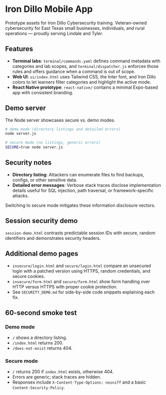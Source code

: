# Iron Dillo Mobile App

Prototype assets for Iron Dillo Cybersecurity training. Veteran-owned cybersecurity for East Texas small businesses, individuals, and rural operations — proudly serving Lindale and Tyler.

## Features
- **Terminal labs**: `terminal/commands.yaml` defines command metadata with categories and lab scopes, and `terminal/dispatcher.js` enforces those rules and offers guidance when a command is out of scope.
- **Web UI**: `ui/index.html` uses Tailwind CSS, the Inter font, and Iron Dillo colors to let learners filter categories and highlight the active mode.
- **React Native prototype**: `react-native/` contains a minimal Expo-based app with consistent branding.

## Demo server
The Node server showcases secure vs. demo modes.

```bash
# demo mode (directory listings and detailed errors)
node server.js

# secure mode (no listings, generic errors)
SECURE=true node server.js
```

## Security notes
- **Directory listing**: Attackers can enumerate files to find backups, configs, or other sensitive data.
- **Detailed error messages**: Verbose stack traces disclose implementation details useful for SQL injection, path traversal, or framework-specific attacks.

Switching to secure mode mitigates these information disclosure vectors.

## Session security demo
`session-demo.html` contrasts predictable session IDs with secure, random identifiers and demonstrates security headers.

## Additional demo pages
- `insecure/login.html` and `secure/login.html` compare an unsecured login with a patched version using HTTPS, random credentials, and secure cookies.
- `insecure/form.html` and `secure/form.html` show form handling over HTTP versus HTTPS with proper cookie protection.
- See `SECURITY_DEMO.md` for side-by-side code snippets explaining each fix.

## 60-second smoke test

### Demo mode
- `/` shows a directory listing.
- `/index.html` returns 200.
- `/does-not-exist` returns 404.

### Secure mode
- `/` returns 200 if `index.html` exists, otherwise 404.
- Errors are generic; stack traces are hidden.
- Responses include `X-Content-Type-Options: nosniff` and a basic `Content-Security-Policy`.
